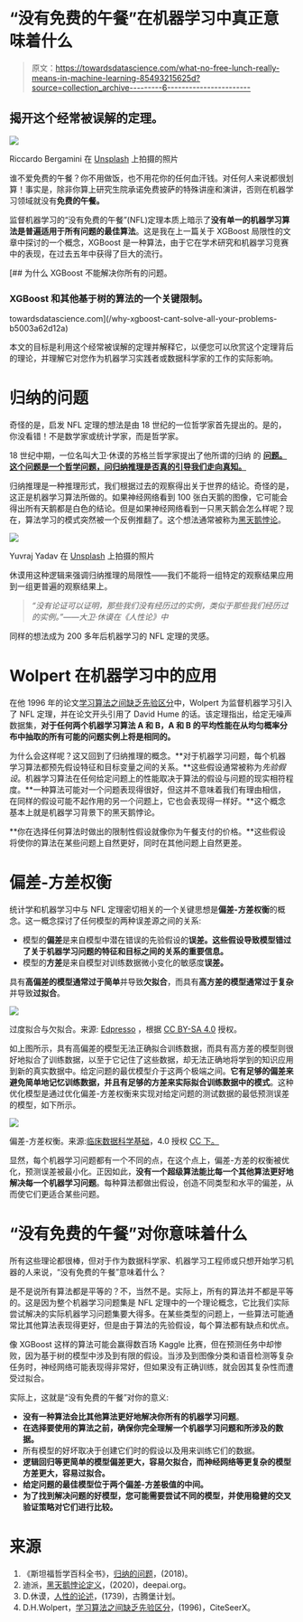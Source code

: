 # “没有免费的午餐”在机器学习中真正意味着什么

> 原文：<https://towardsdatascience.com/what-no-free-lunch-really-means-in-machine-learning-85493215625d?source=collection_archive---------6----------------------->

## 揭开这个经常被误解的定理。

![](img/ebbf31f2ae1f4c209fa4672f700ae7e7.png)

Riccardo Bergamini 在 [Unsplash](https://unsplash.com/s/photos/free-lunch?utm_source=unsplash&utm_medium=referral&utm_content=creditCopyText) 上拍摄的照片

谁不爱免费的午餐？你不用做饭，也不用花你的任何血汗钱。对任何人来说都很划算！事实是，除非你算上研究生院承诺免费披萨的特殊讲座和演讲，否则在机器学习领域就没有**免费的午餐。**

监督机器学习的“没有免费的午餐”(NFL)定理本质上暗示了**没有单一的机器学习算法是普遍适用于所有问题的最佳算法**。这是我在上一篇关于 XGBoost 局限性的文章中探讨的一个概念，XGBoost 是一种算法，由于它在学术研究和机器学习竞赛中的表现，在过去五年中获得了巨大的流行。

[](/why-xgboost-cant-solve-all-your-problems-b5003a62d12a) [## 为什么 XGBoost 不能解决你所有的问题。

### XGBoost 和其他基于树的算法的一个关键限制。

towardsdatascience.com](/why-xgboost-cant-solve-all-your-problems-b5003a62d12a) 

本文的目标是利用这个经常被误解的定理并解释它，以便您可以欣赏这个定理背后的理论，并理解它对您作为机器学习实践者或数据科学家的工作的实际影响。

# 归纳的问题

奇怪的是，启发 NFL 定理的想法是由 18 世纪的一位哲学家首先提出的。是的，你没看错！不是数学家或统计学家，而是哲学家。

18 世纪中期，一位名叫大卫·休谟的苏格兰哲学家提出了他所谓的归纳 的 [**问题。这个问题是一个哲学问题，问归纳推理是否真的引导我们走向真知。**](https://plato.stanford.edu/entries/induction-problem/)

归纳推理是一种推理形式，我们根据过去的观察得出关于世界的结论。奇怪的是，这正是机器学习算法所做的。如果神经网络看到 100 张白天鹅的图像，它可能会得出所有天鹅都是白色的结论。但是如果神经网络看到一只黑天鹅会怎么样呢？现在，算法学习的模式突然被一个反例推翻了。这个想法通常被称为[黑天鹅悖论](https://deepai.org/machine-learning-glossary-and-terms/black-swan-paradox)。

![](img/0c8a2155724c636d7014ac33828ebd89.png)

Yuvraj Yadav 在 [Unsplash](https://unsplash.com/s/photos/black-swan?utm_source=unsplash&utm_medium=referral&utm_content=creditCopyText) 上拍摄的照片

休谟用这种逻辑来强调归纳推理的局限性——我们不能将一组特定的观察结果应用到一组更普遍的观察结果上。

> *“没有论证可以证明，那些我们没有经历过的实例，类似于那些我们经历过的实例。”——大卫·休谟在《人性论》中*

同样的想法成为 200 多年后机器学习的 NFL 定理的灵感。

# Wolpert 在机器学习中的应用

在他 1996 年的论文[学习算法之间缺乏先验区分](http://citeseerx.ist.psu.edu/viewdoc/download?doi=10.1.1.390.9412&rep=rep1&type=pdf)中，Wolpert 为监督机器学习引入了 NFL 定理，并在论文开头引用了 David Hume 的话。该定理指出，给定无噪声数据集，**对于任何两个机器学习算法 A 和 B，A 和 B 的平均性能在从均匀概率分布中抽取的所有可能的问题实例上将是相同的。**

为什么会这样呢？这又回到了归纳推理的概念。**对于机器学习问题，每个机器学习算法都预先假设特征和目标变量之间的关系。**这些假设通常被称为*先验假设*。机器学习算法在任何给定问题上的性能取决于算法的假设与问题的现实相符程度。**一种算法可能对一个问题表现得很好，但这并不意味着我们有理由相信，在同样的假设可能不起作用的另一个问题上，它也会表现得一样好。**这个概念基本上就是机器学习背景下的黑天鹅悖论。

**你在选择任何算法时做出的限制性假设就像你为午餐支付的价格。**这些假设将使你的算法在某些问题上自然更好，同时在其他问题上自然更差。

# 偏差-方差权衡

统计学和机器学习中与 NFL 定理密切相关的一个关键思想是**偏差-方差权衡**的概念。这一概念探讨了任何模型的两种误差源之间的关系:

*   模型的**偏差**是来自模型中潜在错误的先验假设的**误差。这些假设导致模型错过了关于机器学习问题的特征和目标之间的关系的重要信息。**
*   模型的**方差**是来自模型对训练数据微小变化的敏感度**误差。**

具有**高偏差的模型通常过于简单**并导致**欠拟合**，而具有**高方差的模型通常过于复杂**并导致**过拟合**。

![](img/3940ea98809147e2d78b7a2b2a0ec8cf.png)

过度拟合与欠拟合。来源: [Edpresso](https://www.educative.io/edpresso/overfitting-and-underfitting) ，根据 [CC BY-SA 4.0](https://creativecommons.org/licenses/by-sa/4.0/) 授权。

如上图所示，具有高偏差的模型无法正确拟合训练数据，而具有高方差的模型则很好地拟合了训练数据，以至于它记住了这些数据，却无法正确地将学到的知识应用到新的真实数据中。给定问题的最优模型介于这两个极端之间。**它有足够的偏差来避免简单地记忆训练数据，并且有足够的方差来实际拟合训练数据中的模式**。这种优化模型是通过优化偏差-方差权衡来实现对给定问题的测试数据的最低预测误差的模型，如下所示。

![](img/962172cd392c5d368843ed511a0cde99.png)

偏差-方差权衡。来源:[临床数据科学基础](https://www.ncbi.nlm.nih.gov/books/NBK543534/figure/ch8.Fig3/)，4.0 授权 [CC 下。](https://creativecommons.org/licenses/by/4.0/)

显然，每个机器学习问题都有一个不同的点，在这个点上，偏差-方差的权衡被优化，预测误差被最小化。正因如此，**没有一个超级算法能比每一个其他算法更好地解决每一个机器学习问题**。每种算法都做出假设，创造不同类型和水平的偏差，从而使它们更适合某些问题。

# “没有免费的午餐”对你意味着什么

所有这些理论都很棒，但对于作为数据科学家、机器学习工程师或只想开始学习机器的人来说，“没有免费的午餐”意味着什么？

是不是说所有算法都是平等的？不，当然不是。实际上，所有的算法并不都是平等的。这是因为整个机器学习问题集是 NFL 定理中的一个理论概念，它比我们实际尝试解决的实际机器学习问题集要大得多。在某些类型的问题上，一些算法可能通常比其他算法表现得更好，但是由于算法的先验假设，每个算法都有缺点和优点。

像 XGBoost 这样的算法可能会赢得数百场 Kaggle 比赛，但在预测任务中却惨败，因为基于树的模型中涉及到有限的假设。当涉及到图像分类和语音检测等复杂任务时，神经网络可能表现得非常好，但如果没有正确训练，就会因其复杂性而遭受过拟合。

实际上，这就是“没有免费的午餐”对你的意义:

*   **没有一种算法会比其他算法更好地解决你所有的机器学习问题**。
*   **在选择要使用的算法之前，确保你完全理解一个机器学习问题和所涉及的数据。**
*   所有模型的好坏取决于创建它们时的假设以及用来训练它们的数据。
*   **逻辑回归等更简单的模型偏差更大，容易欠拟合，而神经网络等更复杂的模型方差更大，容易过拟合。**
*   **给定问题的最佳模型位于两个偏差-方差极值的中间。**
*   **为了找到解决问题的好模型，您可能需要尝试不同的模型，并使用稳健的交叉验证策略对它们进行比较。**

# 来源

1.  《斯坦福哲学百科全书》，[归纳的问题](https://plato.stanford.edu/entries/induction-problem/)，(2018)。
2.  迪派，[黑天鹅悖论定义](https://deepai.org/machine-learning-glossary-and-terms/black-swan-paradox)，(2020)，deepai.org。
3.  D.休谟，[人性的论述](https://www.gutenberg.org/files/4705/4705-h/4705-h.htm)，(1739)，古腾堡计划。
4.  D.H.Wolpert，[学习算法之间缺乏先验区分](http://citeseerx.ist.psu.edu/viewdoc/download?doi=10.1.1.390.9412&rep=rep1&type=pdf)，(1996)，CiteSeerX。